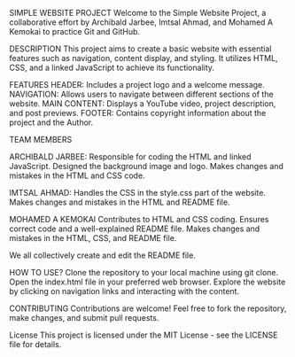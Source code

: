 SIMPLE WEBSITE PROJECT
Welcome to the Simple Website Project, a collaborative effort by Archibald Jarbee, Imtsal Ahmad, and Mohamed A Kemokai to practice Git and GitHub.

DESCRIPTION
This project aims to create a basic website with essential features such as navigation, content display, and styling. It utilizes HTML, CSS, and a linked JavaScript to achieve its functionality.

FEATURES
HEADER: Includes a project logo and a welcome message.
NAVIGATION: Allows users to navigate between different sections of the website.
MAIN CONTENT: Displays a YouTube video, project description, and post previews.
FOOTER: Contains copyright information about the project and the Author.

TEAM MEMBERS

ARCHIBALD JARBEE:
Responsible for coding the HTML and linked JavaScript.
Designed the background image and logo.
Makes changes and mistakes in the HTML and CSS code.

IMTSAL AHMAD:
Handles the CSS in the style.css part of the website.
Makes changes and mistakes in the HTML and README file.

MOHAMED A KEMOKAI
Contributes to HTML and CSS coding.
Ensures correct code and a well-explained README file.
Makes changes and mistakes in the HTML, CSS, and README file.

We all collectively create and edit the README file.

HOW TO USE?
Clone the repository to your local machine using git clone.
Open the index.html file in your preferred web browser.
Explore the website by clicking on navigation links and interacting with the content.

CONTRIBUTING
Contributions are welcome! Feel free to fork the repository, make changes, and submit pull requests.

License
This project is licensed under the MIT License - see the LICENSE file for details.

